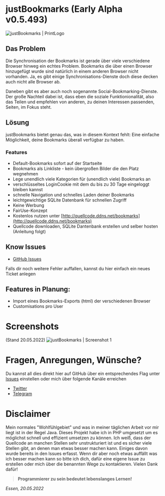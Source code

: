 # justBookmarks (Early Alpha v0.5.493)
![justBookmarks | PrintLogo](http://quellcode.ddns.net/bookmarks/images/about/print-logo-945x425.png)

## Das Problem
Die Synchronisation der Bookmarks ist gerade über viele verschiedene Browser hinweg ein echtes Problem. Bookmarks die über einen Browser hinzugefügt wurde sind natürlich in einem anderen Browser nicht vorhanden. Ja, es gibt einige Synchronisations-Dienste doch diese decken auch nicht alle Browser ab. 

Daneben gibt es aber auch noch sogenannte Social-Bookmarking-Dienste. Der große Nachteil dabei ist, dass eben die soziale Funktionionalität, also das Teilen und empfehlen von anderen, zu deinen Interessen passenden, Seiten, im Fokus steht.

## Lösung
justBookmarks bietet genau das, was in diesem Kontext fehlt: Eine einfache Möglichkeit, deine Bookmarks überall verfügbar zu haben.

### Features
* Default-Bookmarks sofort auf der Startseite
* Bookmarks als Linkliste - kein übergroßen Bilder die den Platz wegnehmen
* Lege unendlich viele Kategorien für (unendlich viele) Bookmarks an
* verschlüsseltes LoginCookie mit dem du bis zu 30 Tage eingeloggt bleiben kannst
* schnelle Navigation und schnelles Laden deiner Bookmarks
* leichtgewichtige SQLite Datenbank für schnellen Zugriff
* Keine Werbung
* FairUse-Konzept
* Kostenlos nutzen unter [http://quellcode.ddns.net/bookmarks](http://quellcode.ddns.net/bookmarks)
* Quellcode downloaden, SQLite Dantenbank erstellen und selber hosten (Anleitung folgt)

## Know Issues
* [GitHub Issues](https://github.com/magicmarcy/justBookmarks/issues)

Falls dir noch weitere Fehler auffallen, kannst du hier einfach ein neues Ticket anlegen

## Features in Planung:
* Import eines Bookmarks-Exports (html) der verschiedenen Browser
* Customisations pro User

# Screenshots
(Stand 20.05.2022)
![justBookmarks | Screenshot 1](http://quellcode.ddns.net/bookmarks/images/about/live_screenshot_a.png)

# Fragen, Anregungen, Wünsche?
Du kannst all dies direkt hier auf GitHub über ein entsprechendes Flag unter [Issues](https://github.com/magicmarcy/justBookmarks/issues) einstellen oder mich über folgende Kanäle erreichen
* [Twitter](https://twitter.com/magic_marcy)
* [Telegram](https://t.me/marcyessen)

# Disclaimer
Mein normales "Wohlfühlgebiet" und was in meiner täglichen Arbeit vor mir liegt ist in der Regel Java. Dieses Projekt habe ich in PHP umgesetzt um es möglichst schnell und effizient umsetzen zu können. Ich weiß, dass der Quellcode an manchen Stellen sehr unstrukturiert ist und es sicher viele Stellen gibt, an denen man etwas besser machen kann. Einiges davon wurde bereits in den Issues erfasst. Wenn dir aber noch etwas auffällt was ich besser machen kann so bitte ich dich, dafür eine eigene Issue zu erstellen oder mich über die benannten Wege zu kontaktieren. Vielen Dank dafür!

>**Programmierer zu sein bedeutet lebenslanges Lernen!** 
> 
_Essen, 20.05.2022_ 
